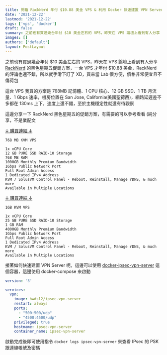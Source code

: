 ```yaml
---
title: 開箱 RackNerd 年付 $10.88 美金 VPS & 利用 Docker 快速建置 VPN Server
date: '2021-12-22'
lastmod: '2021-12-22'
tags: ['vps', 'docker']
draft: false
summary: 之前也有買過幾台年付 $10 美金左右的 VPS，昨天在 VPS 論壇上看到有人分享 RackNerd 的黑色星期五促銷方案，一台 VPS 才年付 $10.88 美金 RackNerd 的評論也還不錯，所以就手滑下訂了 XD，買來當 Lab 很方便，價格非常便宜且不傷荷包
images: []
authors: ['default']
layout: PostLayout
---
```


之前也有買過幾台年付 \$10 美金左右的 VPS，昨天在 VPS 論壇上看到有人分享 [RackNerd](https://www.racknerd.com/) 的黑色星期五促銷方案，一台 VPS 才年付 \$10.88 美金，RackNerd 的評論也還不錯，所以就手滑下訂了 XD，買來當 Lab 很方便，價格非常便宜且不傷荷包

這台 VPS 我買的方案是 768MB 記憶體、1 CPU 核心、12 GB SSD、1 TB 月流量、1 Gbps 速率，機房位置在 San Jose, California(美國聖荷西)，網路延遲差不多都在 130ms 上下，速度上還不錯，至於主機穩定性就還有待觀察

這邊分享一下 RackNerd 黑色星期五的促銷方案，有需要的可以參考看看 (純分享，不是業配文

[↓ 購買連結 ↓](https://my.racknerd.com/aff.php?aff=1192&pid=587)

```
768 MB KVM VPS

1x vCPU Core
12 GB PURE SSD RAID-10 Storage
768 MB RAM
1000GB Monthly Premium Bandwidth
1Gbps Public Network Port
Full Root Admin Access
1 Dedicated IPv4 Address
KVM / SolusVM Control Panel - Reboot, Reinstall, Manage rDNS, & much more
Available in Multiple Locations
```

[↓ 購買連結 ↓](https://my.racknerd.com/aff.php?aff=1192&pid=588)

```
1GB KVM VPS

1x vCPU Core
25 GB PURE SSD RAID-10 Storage
1 GB RAM
4000GB Monthly Premium Bandwidth
1Gbps Public Network Port
Full Root Admin Access
1 Dedicated IPv4 Address
KVM / SolusVM Control Panel - Reboot, Reinstall, Manage rDNS, & much more
Available in Multiple Locations
```

接著如何快速建置 VPN Server 呢，這邊可以使用 [docker-ipsec-vpn-server](https://github.com/hwdsl2/docker-ipsec-vpn-server) 這個容器，這邊使用 docker-compose 來啟動

```yml:docker-compose.yml
version: '3'

services:
  vpn:
    image: hwdsl2/ipsec-vpn-server
    restart: always
    ports:
      - "500:500/udp"
      - "4500:4500/udp"
    privileged: true
    hostname: ipsec-vpn-server
    container_name: ipsec-vpn-server
```

啟動完成後即可使用指令 `docker logs ipsec-vpn-server` 來查看 IPsec 的 PSK 跟連線帳號及密碼
